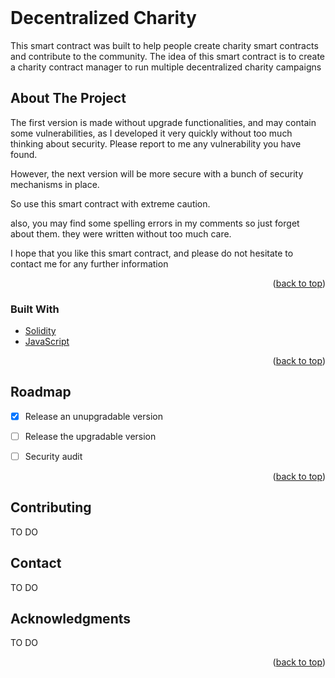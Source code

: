<div id="top"></div>



<!-- PROJECT SHIELDS 

[![Contributors][contributors-shield]][contributors-url]
[![Forks][forks-shield]][forks-url]
[![Stargazers][stars-shield]][stars-url]
[![Issues][issues-shield]][issues-url]
[![GNU License][license-shield]][license-url]
[![LinkedIn][linkedin-shield]][linkedin-url]

-->

<!-- PROJECT LOGO -->
<br />
<div align="center">
  <a href="https://github.com/zoualid/Decentralized-Charity">
    <!--img src="images/logo.png" alt="Logo" width="80" height="80"-->
  </a>

<h1 align="left">Decentralized Charity</h1>

  <p align="left">
    This smart contract was built to help people create charity smart contracts and contribute to the community.
The idea of this smart contract is to create a charity contract manager to run multiple decentralized charity campaigns
    <br />
    <!--a href="https://github.com/github_username/repo_name"><strong>Explore the docs »</strong></a>
    <br />
    <br />
    <a href="https://github.com/github_username/repo_name">View Demo</a>
    ·
    <a href="https://github.com/github_username/repo_name/issues">Report Bug</a>
    ·
    <a href="https://github.com/github_username/repo_name/issues">Request Feature</a-->
  </p>
</div>



<!-- TABLE OF CONTENTS 
<details>
  <summary>Table of Contents</summary>
  <ol>
    <li>
      <a href="#about-the-project">About The Project</a>
      <ul>
        <li><a href="#built-with">Built With</a></li>
      </ul>
    </li>
    <li>
      <a href="#getting-started">Getting Started</a>
      <ul>
        <li><a href="#prerequisites">Prerequisites</a></li>
        <li><a href="#installation">Installation</a></li>
      </ul>
    </li>
    <li><a href="#usage">Usage</a></li>
    <li><a href="#roadmap">Roadmap</a></li>
    <li><a href="#contributing">Contributing</a></li>
    <li><a href="#license">License</a></li>
    <li><a href="#contact">Contact</a></li>
    <li><a href="#acknowledgments">Acknowledgments</a></li>
  </ol>
</details-->



<!-- ABOUT THE PROJECT -->
## About The Project
<p>The first version is made without upgrade functionalities, and may contain some vulnerabilities, as I developed it very quickly without too much thinking about security. Please report to me any vulnerability you have found.

However, the next version will be more secure with a bunch of security mechanisms in place.

So use this smart contract with extreme caution.

also, you may find some spelling errors in my comments so just forget about them. they were written without too much care.

I hope that you like this smart contract, and please do not hesitate to contact me for any further information</p>

<p align="right">(<a href="#top">back to top</a>)</p>



### Built With

* [Solidity](https://docs.soliditylang.org/)
* [JavaScript](https://www.javascript.com/)

<p align="right">(<a href="#top">back to top</a>)</p>



<!-- GETTING STARTED 
## Getting Started

TO DO

### Prerequisites

TO DO

### Installation

TO DO

<p align="right">(<a href="#top">back to top</a>)</p>



<!-- USAGE EXAMPLES 
## Usage

TO DO

<p align="right">(<a href="#top">back to top</a>)</p>



<!-- ROADMAP -->
## Roadmap

- [x] Release an unupgradable version
- [ ] Release the upgradable version
- [ ] Security audit 


<p align="right">(<a href="#top">back to top</a>)</p>



<!-- CONTRIBUTING -->
## Contributing

TO DO



<!-- LICENSE 
## License

Distributed under the GNU3 License. See `LICENSE.txt` for more information.

<p align="right">(<a href="#top">back to top</a>)</p>



<!-- CONTACT -->
## Contact

TO DO



<!-- ACKNOWLEDGMENTS -->
## Acknowledgments

TO DO

<p align="right">(<a href="#top">back to top</a>)</p>
